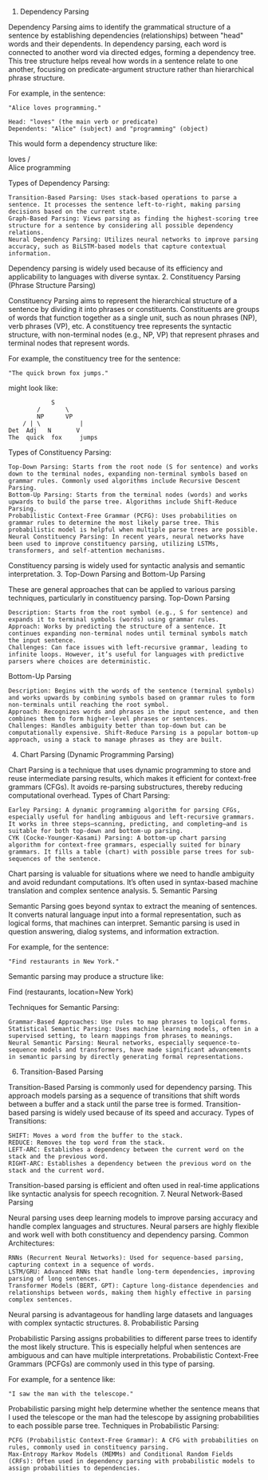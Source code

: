 1. Dependency Parsing

Dependency Parsing aims to identify the grammatical structure of a sentence by establishing dependencies (relationships) between "head" words and their dependents. In dependency parsing, each word is connected to another word via directed edges, forming a dependency tree. This tree structure helps reveal how words in a sentence relate to one another, focusing on predicate-argument structure rather than hierarchical phrase structure.

For example, in the sentence:

    "Alice loves programming."

    Head: "loves" (the main verb or predicate)
    Dependents: "Alice" (subject) and "programming" (object)

This would form a dependency structure like:

  loves
   /   \
Alice  programming

Types of Dependency Parsing:

    Transition-Based Parsing: Uses stack-based operations to parse a sentence. It processes the sentence left-to-right, making parsing decisions based on the current state.
    Graph-Based Parsing: Views parsing as finding the highest-scoring tree structure for a sentence by considering all possible dependency relations.
    Neural Dependency Parsing: Utilizes neural networks to improve parsing accuracy, such as BiLSTM-based models that capture contextual information.

Dependency parsing is widely used because of its efficiency and applicability to languages with diverse syntax.
2. Constituency Parsing (Phrase Structure Parsing)

Constituency Parsing aims to represent the hierarchical structure of a sentence by dividing it into phrases or constituents. Constituents are groups of words that function together as a single unit, such as noun phrases (NP), verb phrases (VP), etc. A constituency tree represents the syntactic structure, with non-terminal nodes (e.g., NP, VP) that represent phrases and terminal nodes that represent words.

For example, the constituency tree for the sentence:

    "The quick brown fox jumps."

might look like:

        		S
      		/   	\
     		NP    	VP
   		/ | \         	|
	Det  Adj   N  	   V
	The  quick  fox 	jumps

Types of Constituency Parsing:

    Top-Down Parsing: Starts from the root node (S for sentence) and works down to the terminal nodes, expanding non-terminal symbols based on grammar rules. Commonly used algorithms include Recursive Descent Parsing.
    Bottom-Up Parsing: Starts from the terminal nodes (words) and works upwards to build the parse tree. Algorithms include Shift-Reduce Parsing.
    Probabilistic Context-Free Grammar (PCFG): Uses probabilities on grammar rules to determine the most likely parse tree. This probabilistic model is helpful when multiple parse trees are possible.
    Neural Constituency Parsing: In recent years, neural networks have been used to improve constituency parsing, utilizing LSTMs, transformers, and self-attention mechanisms.

Constituency parsing is widely used for syntactic analysis and semantic interpretation.
3. Top-Down Parsing and Bottom-Up Parsing

These are general approaches that can be applied to various parsing techniques, particularly in constituency parsing.
Top-Down Parsing

    Description: Starts from the root symbol (e.g., S for sentence) and expands it to terminal symbols (words) using grammar rules.
    Approach: Works by predicting the structure of a sentence. It continues expanding non-terminal nodes until terminal symbols match the input sentence.
    Challenges: Can face issues with left-recursive grammar, leading to infinite loops. However, it’s useful for languages with predictive parsers where choices are deterministic.

Bottom-Up Parsing

    Description: Begins with the words of the sentence (terminal symbols) and works upwards by combining symbols based on grammar rules to form non-terminals until reaching the root symbol.
    Approach: Recognizes words and phrases in the input sentence, and then combines them to form higher-level phrases or sentences.
    Challenges: Handles ambiguity better than top-down but can be computationally expensive. Shift-Reduce Parsing is a popular bottom-up approach, using a stack to manage phrases as they are built.

4. Chart Parsing (Dynamic Programming Parsing)

Chart Parsing is a technique that uses dynamic programming to store and reuse intermediate parsing results, which makes it efficient for context-free grammars (CFGs). It avoids re-parsing substructures, thereby reducing computational overhead.
Types of Chart Parsing:

    Earley Parsing: A dynamic programming algorithm for parsing CFGs, especially useful for handling ambiguous and left-recursive grammars. It works in three steps—scanning, predicting, and completing—and is suitable for both top-down and bottom-up parsing.
    CYK (Cocke-Younger-Kasami) Parsing: A bottom-up chart parsing algorithm for context-free grammars, especially suited for binary grammars. It fills a table (chart) with possible parse trees for sub-sequences of the sentence.

Chart parsing is valuable for situations where we need to handle ambiguity and avoid redundant computations. It’s often used in syntax-based machine translation and complex sentence analysis.
5. Semantic Parsing

Semantic Parsing goes beyond syntax to extract the meaning of sentences. It converts natural language input into a formal representation, such as logical forms, that machines can interpret. Semantic parsing is used in question answering, dialog systems, and information extraction.

For example, for the sentence:

    "Find restaurants in New York."

Semantic parsing may produce a structure like:

Find (restaurants, location=New York)

Techniques for Semantic Parsing:

    Grammar-Based Approaches: Use rules to map phrases to logical forms.
    Statistical Semantic Parsing: Uses machine learning models, often in a supervised setting, to learn mappings from phrases to meanings.
    Neural Semantic Parsing: Neural networks, especially sequence-to-sequence models and transformers, have made significant advancements in semantic parsing by directly generating formal representations.

6. Transition-Based Parsing

Transition-Based Parsing is commonly used for dependency parsing. This approach models parsing as a sequence of transitions that shift words between a buffer and a stack until the parse tree is formed. Transition-based parsing is widely used because of its speed and accuracy.
Types of Transitions:

    SHIFT: Moves a word from the buffer to the stack.
    REDUCE: Removes the top word from the stack.
    LEFT-ARC: Establishes a dependency between the current word on the stack and the previous word.
    RIGHT-ARC: Establishes a dependency between the previous word on the stack and the current word.

Transition-based parsing is efficient and often used in real-time applications like syntactic analysis for speech recognition.
7. Neural Network-Based Parsing

Neural parsing uses deep learning models to improve parsing accuracy and handle complex languages and structures. Neural parsers are highly flexible and work well with both constituency and dependency parsing.
Common Architectures:

    RNNs (Recurrent Neural Networks): Used for sequence-based parsing, capturing context in a sequence of words.
    LSTM/GRU: Advanced RNNs that handle long-term dependencies, improving parsing of long sentences.
    Transformer Models (BERT, GPT): Capture long-distance dependencies and relationships between words, making them highly effective in parsing complex sentences.

Neural parsing is advantageous for handling large datasets and languages with complex syntactic structures.
8. Probabilistic Parsing

Probabilistic Parsing assigns probabilities to different parse trees to identify the most likely structure. This is especially helpful when sentences are ambiguous and can have multiple interpretations. Probabilistic Context-Free Grammars (PCFGs) are commonly used in this type of parsing.

For example, for a sentence like:

    "I saw the man with the telescope."

Probabilistic parsing might help determine whether the sentence means that I used the telescope or the man had the telescope by assigning probabilities to each possible parse tree.
Techniques in Probabilistic Parsing:

    PCFG (Probabilistic Context-Free Grammar): A CFG with probabilities on rules, commonly used in constituency parsing.
    Max-Entropy Markov Models (MEMMs) and Conditional Random Fields (CRFs): Often used in dependency parsing with probabilistic models to assign probabilities to dependencies.

